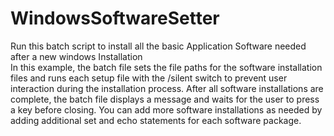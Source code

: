 # WindowsSoftwareSetter
Run this batch script to install all the basic Application Software needed after a new windows Installation  
In this example, the batch file sets the file paths for the software installation files and runs each setup file with the /silent switch to prevent user interaction during the installation process. After all software installations are complete, the batch file displays a message and waits for the user to press a key before closing. You can add more software installations as needed by adding additional set and echo statements for each software package.
